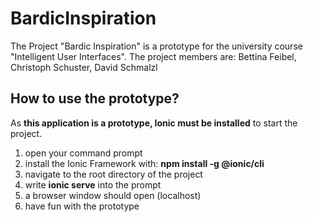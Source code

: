 # BardicInspiration
The Project "Bardic Inspiration" is a prototype for the university course "Intelligent User Interfaces".
The project members are: Bettina Feibel, Christoph Schuster, David Schmalzl

## How to use the prototype?
As **this application is a prototype, Ionic must be installed** to start the project.
1. open your command prompt
2. install the Ionic Framework with: **npm install -g @ionic/cli**
4. navigate to the root directory of the project
5. write **ionic serve** into the prompt
6. a browser window should open (localhost)
7. have fun with the prototype

